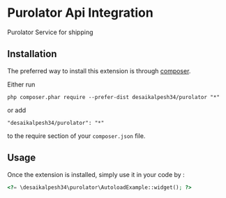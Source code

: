 Purolator Api Integration
=========================
Purolator Service for shipping

Installation
------------

The preferred way to install this extension is through [composer](http://getcomposer.org/download/).

Either run

```
php composer.phar require --prefer-dist desaikalpesh34/purolator "*"
```

or add

```
"desaikalpesh34/purolator": "*"
```

to the require section of your `composer.json` file.


Usage
-----

Once the extension is installed, simply use it in your code by  :

```php
<?= \desaikalpesh34\purolator\AutoloadExample::widget(); ?>
